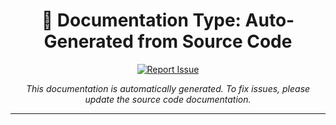 <!-- 
═══════════════════════════════════════════════════════════════
🤖 AUTO-GENERATED DOCUMENTATION
═══════════════════════════════════════════════════════════════
Type: API Reference (Auto-Generated)
Source: Rust source code
Generated: {{date}} {{time}}
Generator: scripts/generate-docs.sh
Hash: {{hash}}
═══════════════════════════════════════════════════════════════
-->

<div align="center">

# 🤖 Documentation Type: **Auto-Generated from Source Code**

[![Report Issue](https://img.shields.io/badge/Found%20an%20issue%3F-Report%20it-orange?style=for-the-badge)]({{issue_url}})

*This documentation is automatically generated. To fix issues, please update the source code documentation.*

</div>

---
